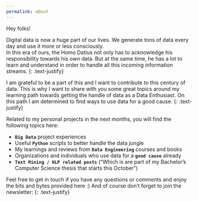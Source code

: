 ```yaml
---
permalink: about
---
```


Hey folks!

Digital data is now a huge part of our lives. We generate tons of data every day and use it more or less consciously.  
In this era of ours, the Homo Datius not only has to acknowledge his responsibility towards his own data. 
But at the same time, he has a lot to learn and understand in order to handle all this incoming information streams.
{: .text-justify}

I am grateful to be a part of this and I want to contribute to this century of data. 
This is why I want to share with you some great topics around my learning path towards getting the handle of data as a Data Enthusiast. 
On this path I am determined to find ways to use data for a good cause.
{: .text-justify}

Related to my personal projects in the next months, you will find the following topics here:

- <span style="font-weight: bold;">`Big Data`</span> project experiences 
- Useful <span style="font-weight: bold;">`Python`</span> scripts to better handle the data jungle
- My learnings and reviews from <span style="font-weight: bold;">`Data Engineering`</span> courses and books
- Organizations and individuals who use data for a <span style="font-weight: bold;">`good cause`</span> already
- <span style="font-weight: bold;">`Text Mining / NLP related posts`</span> (“Which is are part of my Bachelor’s Computer Science thesis that starts this October”)

Feel free to get in touch if you have any questions or comments and enjoy the bits and bytes provided here :) And of course don’t forget to join the newsletter:
{: .text-justify}

